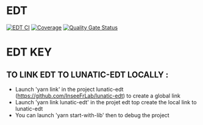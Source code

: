 # EDT

[![EDT CI](https://github.com/InseeFrLab/edt/actions/workflows/ci.yaml/badge.svg)](https://github.com/InseeFrLab/edt/actions/workflows/ci.yaml)
[![Coverage](https://sonarcloud.io/api/project_badges/measure?project=InseeFrLab_edt&metric=coverage)](https://sonarcloud.io/dashboard?id=InseeFrLab_edt)
[![Quality Gate Status](https://sonarcloud.io/api/project_badges/measure?project=InseeFrLab_edt&metric=alert_status)](https://sonarcloud.io/dashboard?id=InseeFrLab_edt)

# EDT KEY

## TO LINK EDT TO LUNATIC-EDT LOCALLY :

-   Launch 'yarn link' in the project lunatic-edt (https://github.com/InseeFrLab/lunatic-edt) to create a global link
-   Launch 'yarn link lunatic-edt' in the projet edt top create the local link to lunatic-edt
-   You can launch 'yarn start-with-lib' then to debug the project
